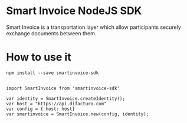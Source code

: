 # Smart Invoice NodeJS SDK

Smart Invoice is a transportation layer which allow participants securely exchange documents between them.

# How to use it

    npm install --save smartinvoice-sdk


    import SmartInvoice from 'smartinvoice-sdk'

    var identity = SmartInvoice.createIdentity();
    var host = "https://api.difacturo.com"
    var config = { host: host}
    var smartinvoice = SmartInvoice.new(config, identity);
